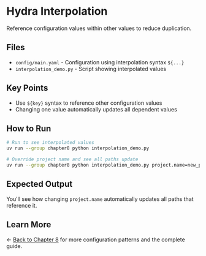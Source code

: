 # Hydra Interpolation

Reference configuration values within other values to reduce duplication.

## Files

- `config/main.yaml` - Configuration using interpolation syntax `${...}`
- `interpolation_demo.py` - Script showing interpolated values

## Key Points

- Use `${key}` syntax to reference other configuration values
- Changing one value automatically updates all dependent values

## How to Run

```bash
# Run to see interpolated values
uv run --group chapter8 python interpolation_demo.py

# Override project name and see all paths update
uv run --group chapter8 python interpolation_demo.py project.name=new_project
```

## Expected Output

You'll see how changing `project.name` automatically updates all paths that reference it.

## Learn More

← [Back to Chapter 8](../README.md) for more configuration patterns and the complete guide.